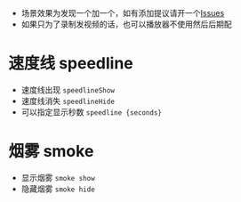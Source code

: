 - 场景效果为发现一个加一个，如有添加提议请开一个[Issues](https://github.com/Tualin14/baPlayer/issues)
- 如果只为了录制发视频的话，也可以播放器不使用然后后期配

# 速度线 speedline
- 速度线出现 `speedlineShow`
- 速度线消失 `speedlineHide`
- 可以指定显示秒数 `speedline {seconds}`

# 烟雾 smoke

- 显示烟雾 `smoke show`
- 隐藏烟雾 `smoke hide`